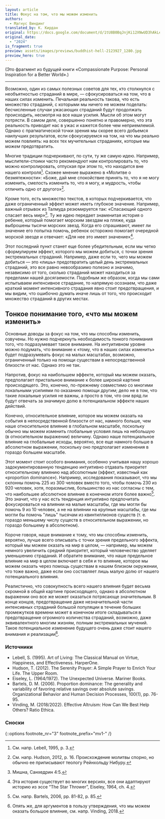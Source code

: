 ```yaml
---
layout: article
title: Фокус на том, что мы можем изменить
authors:
  - Магнус Виндинг 
translated_by: К. Кирдан
original: https://docs.google.com/document/d/1tU8B0BqJnjKi12XNwUD3hAkLe4HPKrXwzCixFXr5058/edit
original_date:
  - "2024"
is_fragment: true
preview: assets/images/previews/buddhist-hell-2123927_1280.jpg
preview_here: true
---
```

(Это фрагмент из будущей книги «Compassionate Purpose: Personal Inspiration for a Better World».)

---

Возможно, один из самых полезных советов для тех, кто столкнулся с необъятностью страданий в мире, — сфокусироваться на том, что в наших силах изменить. Печальная реальность такова, что есть множество страданий, с которыми мы ничего не можем поделать: бесчисленные случаи ужасающих страданий будут продолжать происходить, несмотря на все наши усилия. Мысли об этом могут потрясти. В самом деле, совершенно понятно и правомерно, что эта реальность приводит нас в ужас и кажется более чем неприемлемой. Однако с прагматической точки зрения мы скорее всего добьемся наилучших результатов, если сфокусируемся на том, на что мы реально можем повлиять: на всех тех мучительных страданиях, которые мы _можем_ предотвратить.

Многие традиции подчеркивают, по сути, ту же самую идею. Например, мыслители-стоики часто рекомендуют нам контролировать то, что можно контролировать, отпуская при этом то, что находится вне нашего контроля[^3]. Схожее мнение выражено в «Молитве о безмятежности»: «Боже, дай мне спокойствие принять то, что я не могу изменить, смелость изменить то, что я могу, и мудрость, чтобы отличить одно от другого»[^4].

Кроме того, есть множество текстов, в которых подчеркивается, что даже ограниченный эффект может иметь глубокое значение. Например, важный отрывок из Талмуда резюмируется так: «Спасающий одного спасает весь мир»[^5]. Ту же идею передает знаменитая история о ребенке, который помогает морским звездам на пляже, куда выброшены тысячи морских звезд. Когда его спрашивают, имеет ли значение его попытка помочь, ребенок осторожно помогает очередной морской звезде и отвечает: «Для нее это имеет значение»[^6].

Этот последний пункт станет еще более убедительным, если мы четко сформулируем эффект, которого мы можем добиться, с точки зрения экстремальных страданий. Например, даже если то, чего мы можем добиться — это «лишь» предотвратить целый день экстремальных страданий, это все равно невообразимо полезно и значимо, независимо от того, сколько страданий может находиться за пределами нашей досягаемости. Подобным же образом, когда мы сами испытываем интенсивное страдание, то напрямую осознаем, что даже краткий момент интенсивного страдания явно стоит предотвращения, и мы видим, что ошибочно думать иначе лишь от того, что происходит множество страданий в других местах.

## Тонкое понимание того, «что мы можем изменить»

Основные доводы за фокус на том, что мы способны изменить, озвучены. Но нужно подчеркнуть необходимость тонкого понимания того, что подразумевает такое внимание. На интуитивном уровне можно подумать, что внимание к «тому, что в наших силах изменить» будет подразумевать фокус на малых масштабах, возможно, ограниченный только на помощи существам в непосредственной близости от нас. Однако это не так.

Напротив, фокус на наибольшем эффекте, который мы можем оказать, предполагает пристальное внимание к более широкой картине происходящего. Это, конечно, по-прежнему совместимо со многими локальными усилиями по оказанию помощи другим; дело не в том, что такие локальные усилия не важны, а просто в том, что они вряд ли будут отвечать за значимую долю в потенциальном эффекте наших действий.

Конечно, относительное влияние, которое мы можем оказать на события в непосредственной близости от нас, намного больше, чем наше относительное влияние в глобальном масштабе, поскольку обычно мы можем изменить глобальные условия лишь на небольшую (в относительном выражении) величину. Однако наше потенциальное влияние на глобальные исходы, вероятно, все еще намного больше в абсолютном выражении, поскольку оно предполагает изменения в гораздо большем масштабе.

Этот момент стоит особого внимания, особенно учитывая нашу хорошо задокументированную тенденцию интуитивно отдавать приоритет относительному влиянию над абсолютным (эффект, известный как «proportion dominance»). Например, исследования показывают, что мы склонны помочь 225 из 300 человек вместо того, чтобы помочь 230 из 920 человек, хотя, поразмыслив, большинство из нас согласны с тем, что наибольшее абсолютное влияние в конечном итоге более важно[^7]. Это значит, что у нас есть тенденция интуитивно предпочитать фокусироваться на влиянии на малые масштабы, где мы могли бы помочь 9 из 10 человек, а не на влиянии на крупные масштабы, где мы могли бы помочь "лишь" тысячам из квинтиллионов существ (т. е. гораздо меньшему числу существ в относительном выражении, но гораздо большему в абсолютном).

Короче говоря, наше внимание к тому, что мы способны изменить, вероятно, лучше всего описывать с точки зрения предельного эффекта, который мы можем оказать на мир в целом, — например, мы можем немного увеличить средний приоритет, который человечество уделяет уменьшению страданий. И обратите внимание, что наше предельное влияние на мир в целом включает в себя и то влияние, которое мы можем оказать через помощь существам в нашем близком окружении, что тоже важно, даже если оно составляет лишь малую долю от нашего потенциального влияния.

Реалистично, что совокупность всего нашего влияния будет весьма скромной в общей картине происходящего, однако в абсолютном выражении оно все же может оказаться потрясающе значительным. В конце концов, предотвращение даже незначительной части интенсивных страданий большой популяции в течение больших промежутков времени может в конечном итоге складываться в предотвращение огромного количества страданий, возможно, даже эквивалентного многим жизням, полным экстремальных мучений. Такое потенциальное изменение будущего очень даже стоит нашего внимания и реализации[^8].

### Источники

* Lebell, S. (1995). Art of Living: The Classical Manual on Virtue, Happiness, and Effectiveness. HarperOne.
* Hudson, T. (2012). The Serenity Prayer: A Simple Prayer to Enrich Your Life. The Upper Room.
* Eiseley, L. (1964/1972). The Unexpected Universe. Mariner Books.
* Bartels, D. M. (2006). Proportion dominance: The generality and variability of favoring relative savings over absolute savings. Organizational Behavior and Human Decision Processes, 100(1), pp. 76-95.
* Vinding, M. (2018/2022). Effective Altruism: How Can We Best Help Others? Ratio Ethica.

### Сноски

[^3]: См. напр. Lebell, 1995, p. 3.
[^4]: См. напр. Hudson, 2012, p. 16. Происхождение молитвы спорно, но обычно ее приписывают теологу Рейнхольду Нибуру.
[^5]: Мишна, Санхедрин 4:5.
[^6]: Эта история существует во многих версиях, все они адаптируют историю из эссе “The Star Thrower”, Eiseley, 1964, ch. 4.
[^7]: См. напр. Bartels, 2006, pp. 81-82, p. 85.
[^8]: Опять же, для аргументов в пользу утверждения, что мы можем оказать большое влияние, см. напр. Vinding, 2018.

{::options footnote_nr="3" footnote_prefix="mv1-" /}
